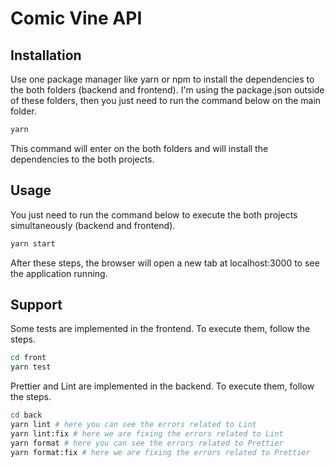 # Comic Vine API

## Installation

Use one package manager like yarn or npm to install the dependencies to the both folders (backend and frontend). I'm using the package.json outside of these folders, then you just need to run the command below on the main folder.

```bash
yarn
```

This command will enter on the both folders and will install the dependencies to the both projects.

## Usage

You just need to run the command below to execute the both projects simultaneously (backend and frontend).

```bash
yarn start
```

After these steps, the browser will open a new tab at localhost:3000 to see the application running.

## Support

Some tests are implemented in the frontend. To execute them, follow the steps.

```bash
cd front
yarn test
```

Prettier and Lint are implemented in the backend. To execute them, follow the steps.

```bash
cd back
yarn lint # here you can see the errors related to Lint
yarn lint:fix # here we are fixing the errors related to Lint
yarn format # here you can see the errors related to Prettier
yarn format:fix # here we are fixing the errors related to Prettier
```
